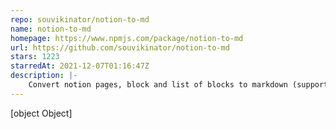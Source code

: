 ```yaml
---
repo: souvikinator/notion-to-md
name: notion-to-md
homepage: https://www.npmjs.com/package/notion-to-md
url: https://github.com/souvikinator/notion-to-md
stars: 1223
starredAt: 2021-12-07T01:16:47Z
description: |-
    Convert notion pages, block and list of blocks to markdown (supports nesting and custom parsing)
---
```


[object Object]
